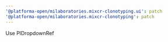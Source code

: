 ```yaml
---
'@platforma-open/milaboratories.mixcr-clonotyping.ui': patch
'@platforma-open/milaboratories.mixcr-clonotyping': patch
---
```


Use PlDropdownRef
